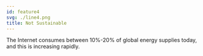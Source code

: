 ```yaml
---
id: feature4
svg: ./line4.png
title: Not Sustainable
---
```


The Internet consumes between 10%-20% of global energy supplies today, and this is increasing rapidly.
